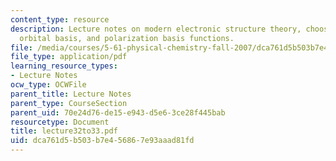 ```yaml
---
content_type: resource
description: Lecture notes on modern electronic structure theory, choosing an atomic
  orbital basis, and polarization basis functions.
file: /media/courses/5-61-physical-chemistry-fall-2007/dca761d5b503b7e456867e93aaad81fd_lecture32to33.pdf
file_type: application/pdf
learning_resource_types:
- Lecture Notes
ocw_type: OCWFile
parent_title: Lecture Notes
parent_type: CourseSection
parent_uid: 70e24d76-de15-e943-d5e6-3ce28f445bab
resourcetype: Document
title: lecture32to33.pdf
uid: dca761d5-b503-b7e4-5686-7e93aaad81fd
---
```

